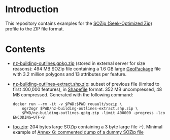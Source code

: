 # Introduction

This repository contains examples for the [SOZip (Seek-Optimized Zip)](https://sozip.org)
profile to the ZIP file format.

# Contents

- [nz-building-outlines.gpkg.zip](http://even.rouault.free.fr/sozip/nz-building-outlines.gpkg.zip)
  (stored in external server for size reasons):
  494 MB SOZip file containing a 1.6 GB large [GeoPackage](https://geopackage.org)
  file with 3.2 million polygons and 13 attributes per feature.

- [nz-building-outlines-extract.shp.zip](nz-building-outlines-extract.shp.zip):
  subset of previous file (limited to first 400,000 features), in
  [Shapefile](https://en.wikipedia.org/wiki/Shapefile) format.
  352 MB uncompressed, 48 MB compressed.
  Generated with the following command:
  ```shell
  docker run --rm -it -v $PWD:$PWD rouault/sozip \
      ogr2ogr $PWD/nz-building-outlines-extract.shp.zip \
      $PWD/nz-building-outlines.gpkg.zip -limit 400000 -progress -lco ENCODING=UTF-8
  ```

- [foo.zip](foo.zip): 204 bytes large SOZip containing a 3 byte large file :-). Minimal
  example of [Annex G: commented dump of a dummy SOZip file](https://github.com/sozip/sozip-spec/blob/master/sozip_specification.md#annex-g-commented-dump-of-a-dummy-sozip-file)
